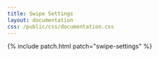 ```yaml
---
title: Swipe Settings
layout: documentation
css: /public/css/documentation.css
---
```


{% include patch.html patch="swipe-settings" %}

